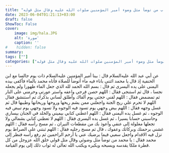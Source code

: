 ```yaml
---
title: "ثواب من توضأ مثل وضوء أمير المؤمنين صلوات الله عليه وقال مثل قوله" 
date: 2023-06-04T01:21:13+03:00
draft: false
ShowToc: False
cover:
    image: img/hala.JPG
    alt: 'صورة'
    caption: ''
#    hidden: false
summary: 
tags: [""]
categories: ["ثواب من توضأ مثل وضوء أمير المؤمنين صلوات الله عليه وقال مثل قوله"]
---
```

عن أبي عبد الله عليه‌السلام قال : بينا أمير المؤمنين عليه‌السلام ذات يوم جالسا
مع ابن الحنفية إذ قال يا محمد ائتني باناء فيه ماء أتوضأ للصلاة فأتاه
محمد بالماء فأكفى بيده اليمنى على يده اليسرى ثم قال : بسم الله الحمد
لله الذي جعل الماء طهورا ولم يجعله نجسا ، قال ثم استنجى فقال :
اللهم حصن فرجي واعفه واستر عورتي وحرمني على النار ثم تمضمض
فقال : اللهم لقني حجتي يوم ألقاك وأطلق لساني بذكرك ثم استنشق فقال
اللهم لا تحرم علي ريح الجنة واجعلني ممن يشم ريحها وروحها وريحانها
وطيبها قال ثم غسل وجهه فقال : اللهم بيض وجهي يوم تسود فيه
الوجوه ولا تسود وجهي يوم تبيض فيه الوجوه ، ثم غسل يده اليمنى
فقال : اللهم اعطني كتابي بيميني والخلد في الجنان بيساري وحاسبني حسابا
يسيرا ، ثم غسل يده اليسرى فقال : اللهم لا تعطني كتابي بشمالي ولا
تجعلها مغلولة إلى عنقي وأعوذ بك من مقطعات النيران ، ثم مسح رأسه
فقال : اللهم غشني برحمتك وبركاتك وعفوك ، قال ثم مسح رجليه فقال :
اللهم ثبتني على الصراط يوم تزل فيه الاقدام واجعل سعيي فيما يرضيك
عني يا أرحم الراحمين ثم رفع رأسه فنظر إلى محمد فقال : يا محمد من
توضأ مثل وضوئي وقال مثل قولي خلق الله عزوجل من كل قطرة ملكا
يقدسه ويسبحه ويكبره ويكتب الله تعالى له ثواب ذلك إلى يوم القيامة.


